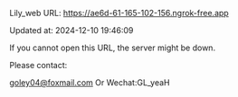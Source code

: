 Lily_web URL: https://ae6d-61-165-102-156.ngrok-free.app

Updated at: 2024-12-10 19:46:09

If you cannot open this URL, the server might be down.

Please contact: 

goley04@foxmail.com Or Wechat:GL_yeaH